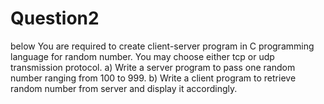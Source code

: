 # Question2
below You are required to create client-server program in C programming language for random number.  You may choose either tcp or udp transmission protocol.  a) Write a server program to pass one random number ranging from 100 to 999.  b) Write a client program to retrieve random number from server and display it accordingly.
